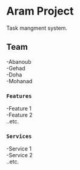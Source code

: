 # Aram Project

Task mangment system.

## Team

-Abanoub\
-Gehad\
-Doha\
-Mohanad

### `Features`

-Feature 1\
-Feature 2\
..etc.

### `Services`

-Service 1\
-Service 2\
..etc.
